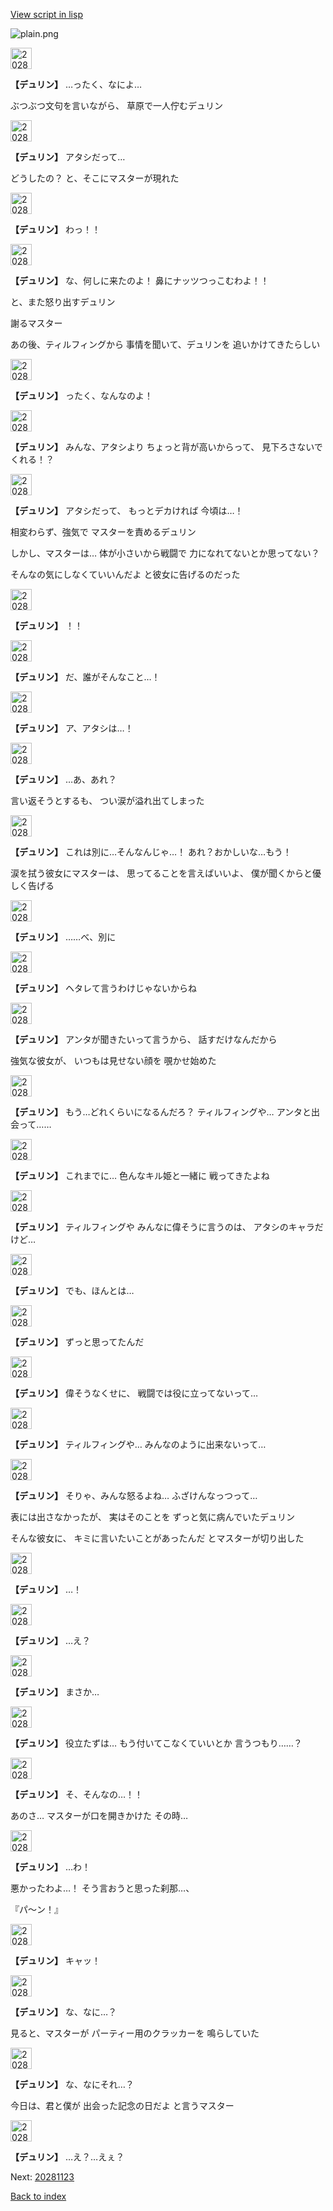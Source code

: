 [View script in lisp](../scripts/20281122.txt)

![plain.png](../images/backgrounds/plain.png)

<img src="../images/units/202811.png" alt="202811.png" height="34"/>

**【デュリン】**
…ったく、なによ…

ぶつぶつ文句を言いながら、
草原で一人佇むデュリン

<img src="../images/units/202811.png" alt="202811.png" height="34"/>

**【デュリン】**
アタシだって…

どうしたの？
と、そこにマスターが現れた

<img src="../images/units/202811.png" alt="202811.png" height="34"/>

**【デュリン】**
わっ！！

<img src="../images/units/202811.png" alt="202811.png" height="34"/>

**【デュリン】**
な、何しに来たのよ！
鼻にナッツつっこむわよ！！

と、また怒り出すデュリン

謝るマスター

あの後、ティルフィングから
事情を聞いて、デュリンを
追いかけてきたらしい

<img src="../images/units/202811.png" alt="202811.png" height="34"/>

**【デュリン】**
ったく、なんなのよ！

<img src="../images/units/202811.png" alt="202811.png" height="34"/>

**【デュリン】**
みんな、アタシより
ちょっと背が高いからって、
見下ろさないでくれる！？

<img src="../images/units/202811.png" alt="202811.png" height="34"/>

**【デュリン】**
アタシだって、
もっとデカければ
今頃は…！

相変わらず、強気で
マスターを責めるデュリン

しかし、マスターは…
体が小さいから戦闘で
力になれてないとか思ってない？

そんなの気にしなくていいんだよ
と彼女に告げるのだった

<img src="../images/units/202811.png" alt="202811.png" height="34"/>

**【デュリン】**
！！

<img src="../images/units/202811.png" alt="202811.png" height="34"/>

**【デュリン】**
だ、誰がそんなこと…！

<img src="../images/units/202811.png" alt="202811.png" height="34"/>

**【デュリン】**
ア、アタシは…！

<img src="../images/units/202811.png" alt="202811.png" height="34"/>

**【デュリン】**
…あ、あれ？

言い返そうとするも、
つい涙が溢れ出てしまった

<img src="../images/units/202811.png" alt="202811.png" height="34"/>

**【デュリン】**
これは別に…そんなんじゃ…！
あれ？おかしいな…もう！

涙を拭う彼女にマスターは、
思ってることを言えばいいよ、
僕が聞くからと優しく告げる

<img src="../images/units/202811.png" alt="202811.png" height="34"/>

**【デュリン】**
……べ、別に

<img src="../images/units/202811.png" alt="202811.png" height="34"/>

**【デュリン】**
ヘタレて言うわけじゃないからね

<img src="../images/units/202811.png" alt="202811.png" height="34"/>

**【デュリン】**
アンタが聞きたいって言うから、
話すだけなんだから

強気な彼女が、
いつもは見せない顔を
覗かせ始めた

<img src="../images/units/202811.png" alt="202811.png" height="34"/>

**【デュリン】**
もう…どれくらいになるんだろ？
ティルフィングや…
アンタと出会って……

<img src="../images/units/202811.png" alt="202811.png" height="34"/>

**【デュリン】**
これまでに…
色んなキル姫と一緒に
戦ってきたよね

<img src="../images/units/202811.png" alt="202811.png" height="34"/>

**【デュリン】**
ティルフィングや
みんなに偉そうに言うのは、
アタシのキャラだけど…

<img src="../images/units/202811.png" alt="202811.png" height="34"/>

**【デュリン】**
でも、ほんとは…

<img src="../images/units/202811.png" alt="202811.png" height="34"/>

**【デュリン】**
ずっと思ってたんだ

<img src="../images/units/202811.png" alt="202811.png" height="34"/>

**【デュリン】**
偉そうなくせに、
戦闘では役に立ってないって…

<img src="../images/units/202811.png" alt="202811.png" height="34"/>

**【デュリン】**
ティルフィングや…
みんなのように出来ないって…

<img src="../images/units/202811.png" alt="202811.png" height="34"/>

**【デュリン】**
そりゃ、みんな怒るよね…
ふざけんなっつって…

表には出さなかったが、
実はそのことを
ずっと気に病んでいたデュリン

そんな彼女に、
キミに言いたいことがあったんだ
とマスターが切り出した

<img src="../images/units/202811.png" alt="202811.png" height="34"/>

**【デュリン】**
…！

<img src="../images/units/202811.png" alt="202811.png" height="34"/>

**【デュリン】**
…え？

<img src="../images/units/202811.png" alt="202811.png" height="34"/>

**【デュリン】**
まさか…

<img src="../images/units/202811.png" alt="202811.png" height="34"/>

**【デュリン】**
役立たずは…
もう付いてこなくていいとか
言うつもり……？

<img src="../images/units/202811.png" alt="202811.png" height="34"/>

**【デュリン】**
そ、そんなの…！！

あのさ…
マスターが口を開きかけた
その時…

<img src="../images/units/202811.png" alt="202811.png" height="34"/>

**【デュリン】**
…わ！

悪かったわよ…！
そう言おうと思った刹那…、

『パ～ン！』

<img src="../images/units/202811.png" alt="202811.png" height="34"/>

**【デュリン】**
キャッ！

<img src="../images/units/202811.png" alt="202811.png" height="34"/>

**【デュリン】**
な、なに…？

見ると、マスターが
パーティー用のクラッカーを
鳴らしていた

<img src="../images/units/202811.png" alt="202811.png" height="34"/>

**【デュリン】**
な、なにそれ…？

今日は、君と僕が
出会った記念の日だよ
と言うマスター

<img src="../images/units/202811.png" alt="202811.png" height="34"/>

**【デュリン】**
…え？…えぇ？


Next: [20281123](20281123.md)

[Back to index](index.md)
